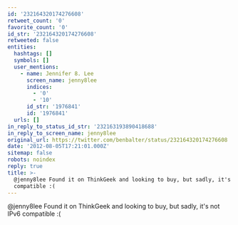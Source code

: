 ```yaml
---
id: '232164320174276608'
retweet_count: '0'
favorite_count: '0'
id_str: '232164320174276608'
retweeted: false
entities:
  hashtags: []
  symbols: []
  user_mentions:
    - name: Jennifer 8. Lee
      screen_name: jenny8lee
      indices:
        - '0'
        - '10'
      id_str: '1976841'
      id: '1976841'
  urls: []
in_reply_to_status_id_str: '232163193890418688'
in_reply_to_screen_name: jenny8lee
original_url: https://twitter.com/benbalter/status/232164320174276608
date: '2012-08-05T17:21:01.000Z'
sitemap: false
robots: noindex
reply: true
title: >-
  @jenny8lee Found it on ThinkGeek and looking to buy, but sadly, it's not IPv6
  compatible :(
---
```


@jenny8lee Found it on ThinkGeek and looking to buy, but sadly, it's not IPv6 compatible :(